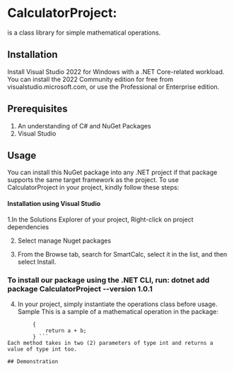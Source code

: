 # CalculatorProject:
is a class library for simple mathematical operations.

## Installation
Install Visual Studio 2022 for Windows with a .NET Core-related workload.
You can install the 2022 Community edition for free from visualstudio.microsoft.com, or use the Professional or Enterprise edition.
## Prerequisites
1. An understanding of C# and NuGet Packages
2. Visual Studio
## Usage
You can install this NuGet package into any .NET project if that package supports the same target framework as the project. To use CalculatorProject in your project, kindly follow these steps:

#### Installation using Visual Studio
1.In the Solutions Explorer of your project, Right-click on project dependencies

2. Select manage Nuget packages

3. From the Browse tab, search for SmartCalc, select it in the list, and then select Install.

### To install our package using the .NET CLI, run: dotnet add package CalculatorProject --version 1.0.1
4. In your project, simply instantiate the operations class before usage.
Sample
This is a sample of a mathematical operation in the package:

```public int Addition(int a, int b)
        {
            return a + b;
        } ```     
Each method takes in two (2) parameters of type int and returns a value of type int too.

## Demonstration
